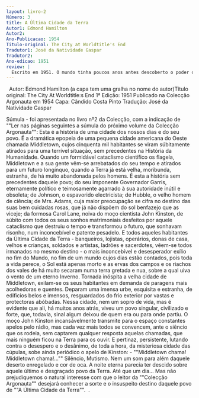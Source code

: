 ```yaml
---
layout: livro-2
Número: 3
title: A Última Cidade da Terra
Autor1: Edmond Hamilton
Autor2: 
Ano-Publicacao: 1954
Titulo-original: The City at Worldtitle's End
Tradutor1: José da Natividade Gaspar
Tradutor2: 
Ano-edicao: 1951
review: |
  Escrito em 1951. O mundo tinha poucos anos antes descoberto o poder do átomo. O livro, esse, explora um possível cenário pós-atómico onde o homem é masculino e a mulher é feminina. Porque era assim na década de 50.
---
```

  
Autor: Edmond Hamilton (a capa tem uma gralha no nome do autor)Título original: The City At Worldtitle:s End
1ª Edição: 1951
Publicado na Colecção Argonauta em 1954
Capa: Cândido Costa Pinto 
Tradução: José da Natividade Gaspar

Súmula - foi apresentada no livro nº2 
da Colecção, com a indicação de ""Ler nas páginas seguintes a súmula do 
próximo volume da Colecção Argonauta"":
Esta é a história de uma cidade dos nossos dias e do seu povo. É a dramática epopeia de uma pequena cidade americana do Oeste chamada Middletown, cujos cinquenta mil habitantes se viram súbitamente atirados para uma terrível situação, sem precedentes na História da Humanidade. Quando um formidável cataclismo científico os flagela, Middletown e a sua gente vêm-se arrebatados do seu tempo e atirados para um futuro longínquo, quando a Terra já está velha, moribunda, estranha, de há muito abandonada pelos homens.
É esta a história sem precedentes daquele povo; do seu imponente Governador Garris, eternamente político e teimosamente agarrado à sua autoridade inútil e obsoleta; de Johnson, o espavorido electricista; de Hubble, o velho homem de ciência; de Mrs. Adams, cuja maior preocupação se cifra no destino das suas bem cuidadas rosas, que já não dispõem do sol benfazejo que as viceje; da formosa Carol Lane, noiva do moço cientista John Kinston, de súbito com todos os seus sonhos matrimoniais desfeitos por aquele cataclismo que destruiu o tempo e transformou o futuro, que sonhavam risonho, num inconcebível e patente pesadelo.
E todos aqueles habitantes da Última Cidade da Terra - banqueiros, lojistas, operários, donas de casa, velhos e crianças, soldados e artistas, ladrões e sacerdotes, vêem-se todos irmanados no mesmo destino - o mais inconcebível e desesperador exílio no fim do Mundo, no fim de um mundo cujos dias estão contados, pois toda a vida perece, o Sol está apenas morto e as ervas dos campos e os riachos dos vales de há muito secaram numa terra gretada e nua, sobre a qual uiva o vento de um eterno Inverno.
Tornada inóspita a velha cidade de Middletown, exilam-se os seus habitantes em demanda de paragens mais acolhedoras e quentes. Deparam uma imensa urbe, esquisita e estranha, de edificios belos e imensos, resguardados do frio exterior por vastas e protectoras abóbadas.
Nessa cidade, nem um sopro de vida, mas é evidente que ali, há muitos anos atrás, viveu um povo singular, civilizado e forte, que, todavia, sinal algum deixou de quem era ou para onde partiu.
O moço John Kinston incansávelmente transmite para o espaço constantes apelos pelo rádio, mas cada vez mais todos se convencem, ante o siêncio que os rodeia, sem captarem qualquer resposta aquelas chamadas, que mais ninguém ficou na Terra para os ouvir. E pertinaz, persistente, lutando contra o desespero e o desânimo, de toda a hora, da misteriosa cidade das cúpulas, sobe ainda periódico o apelo de Kinston: - ""Middletown chama! Middletown chama!...""
Silêncio, Mutismo. Nem um som para além daquele deserto enregelado e cor de oca. A noite eterna parecia ter descido sobre aquele último e desgraçado povo da Terra. Até que um dia...
Mas não prejudiquemos o natural interesse com que o leitor da ""Colecção Argonauta"" desejará conhecer a sorte e o insuspeito destino daquele povo de ""A Última Cidade da Terra"". 
.
